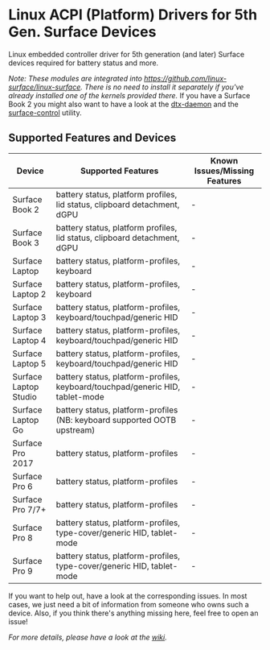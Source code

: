 # Linux ACPI (Platform) Drivers for 5th Gen. Surface Devices

Linux embedded controller driver for 5th generation (and later) Surface devices required for battery status and more.

_Note: These modules are integrated into https://github.com/linux-surface/linux-surface._
_There is no need to install it separately if you've already installed one of the kernels provided there._
If you have a Surface Book 2 you might also want to have a look at the [dtx-daemon][dtx-daemon] and the [surface-control][surface-control] utility.

## Supported Features and Devices

| Device                 | Supported Features                                                            | Known Issues/Missing Features |
|------------------------|-------------------------------------------------------------------------------|-------------------------------|
| Surface Book 2         | battery status, platform profiles, lid status, clipboard detachment, dGPU     | -                             |
| Surface Book 3         | battery status, platform profiles, lid status, clipboard detachment, dGPU     | -                             |
| Surface Laptop         | battery status, platform-profiles, keyboard                                   | -                             |
| Surface Laptop 2       | battery status, platform-profiles, keyboard                                   | -                             |
| Surface Laptop 3       | battery status, platform-profiles, keyboard/touchpad/generic HID              | -                             |
| Surface Laptop 4       | battery status, platform-profiles, keyboard/touchpad/generic HID              | -                             |
| Surface Laptop 5       | battery status, platform-profiles, keyboard/touchpad/generic HID              | -                             |
| Surface Laptop Studio  | battery status, platform-profiles, keyboard/touchpad/generic HID, tablet-mode | -                             |
| Surface Laptop Go      | battery status, platform-profiles (NB: keyboard supported OOTB upstream)      | -                             |
| Surface Pro 2017       | battery status, platform-profiles                                             | -                             |
| Surface Pro 6          | battery status, platform-profiles                                             | -                             |
| Surface Pro 7/7+       | battery status, platform-profiles                                             | -                             |
| Surface Pro 8          | battery status, platform-profiles, type-cover/generic HID, tablet-mode        | -                             |
| Surface Pro 9          | battery status, platform-profiles, type-cover/generic HID, tablet-mode        | -                             |

If you want to help out, have a look at the corresponding issues.
In most cases, we just need a bit of information from someone who owns such a device.
Also, if you think there's anything missing here, feel free to open an issue!

_For more details, please have a look at the [wiki][wiki]._

[wiki]: https://github.com/linux-surface/surface-aggregator-module/wiki
[dtx-daemon]: https://github.com/linux-surface/surface-dtx-daemon
[surface-control]: https://github.com/linux-surface/surface-control
